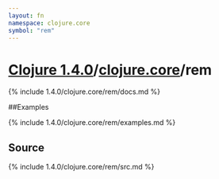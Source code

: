 ```yaml
---
layout: fn
namespace: clojure.core
symbol: "rem"
---
```


# [Clojure 1.4.0](../../)/[clojure.core](../)/rem

{% include 1.4.0/clojure.core/rem/docs.md %}

##Examples

{% include 1.4.0/clojure.core/rem/examples.md %}
## Source
{% include 1.4.0/clojure.core/rem/src.md %}

